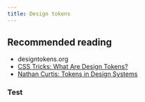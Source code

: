 ```yaml
---
title: Design tokens
---
```


## Recommended reading 

- designtokens.org
- [CSS Tricks: What Are Design Tokens?](https://css-tricks.com/what-are-design-tokens/)
- [Nathan Curtis: Tokens in Design Systems](https://medium.com/eightshapes-llc/tokens-in-design-systems-25dd82d58421)

### Test